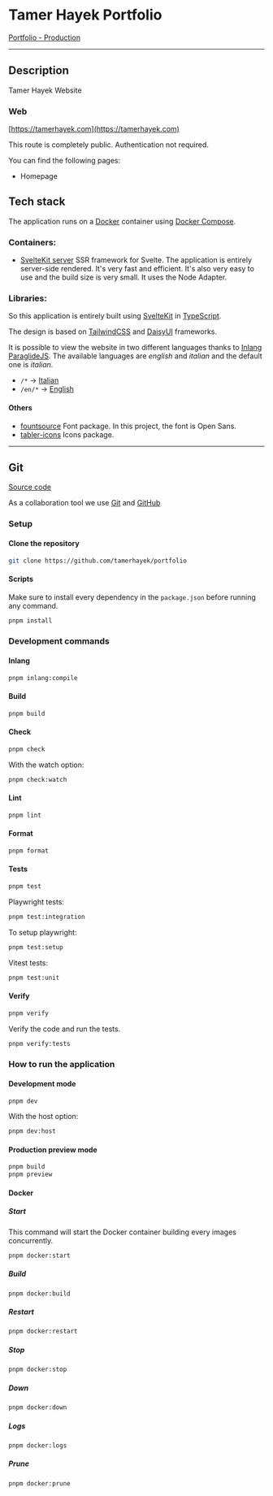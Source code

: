 # Tamer Hayek Portfolio

[Portfolio - Production](https://tamerhayek.com)

---

## Description

Tamer Hayek Website

### Web

[https://tamerhayek.com](https://tamerhayek.com)

This route is completely public. Authentication not required.

You can find the following pages:

- Homepage

## Tech stack

The application runs on a [Docker](https://www.docker.com/) container using [Docker Compose](https://www.docker.com/compose).

### Containers:

- [SvelteKit server](https://kit.svelte.dev/)
  SSR framework for Svelte. The application is entirely server-side rendered. It's very fast and efficient. It's also very easy to use and the build size is very small. It uses the Node Adapter.

### Libraries:

So this application is entirely built using [SvelteKit](https://kit.svelte.dev/) in [TypeScript](https://www.typescriptlang.org/).

The design is based on [TailwindCSS](https://tailwindcss.com/) and [DaisyUI](https://daisyui.com/) frameworks.

It is possible to view the website in two different languages thanks to [Inlang ParaglideJS](https://inlang.com/m/gerre34r/library-inlang-paraglideJs).
The available languages are _english_ and _italian_ and the default one is _italian_.

- `/*` -> [Italian](https://tamerhayek.com)
- `/en/*` -> [English](https://tamerhayek.com/en)

#### Others

- [fountsource](https://github.com/fontsource/fontsource)
  Font package. In this project, the font is Open Sans.
- [tabler-icons](https://github.com/tabler/tabler-icons-svelte)
  Icons package.

---

## Git

[Source code](https://github.com/tamerhayek/portfolio)

As a collaboration tool we use [Git](https://git-scm.com) and [GitHub](https://github.com)

### Setup

#### Clone the repository

```bash
git clone https://github.com/tamerhayek/portfolio
```

#### Scripts

Make sure to install every dependency in the `package.json` before running any command.

```bash
pnpm install
```

### Development commands

#### Inlang

```bash
pnpm inlang:compile
```

#### Build

```bash
pnpm build
```

#### Check

```bash
pnpm check
```

With the watch option:

```bash
pnpm check:watch
```

#### Lint

```bash
pnpm lint
```

#### Format

```bash
pnpm format
```

#### Tests

```bash
pnpm test
```

Playwright tests:

```bash
pnpm test:integration
```

To setup playwright:

```bash
pnpm test:setup
```

Vitest tests:

```bash
pnpm test:unit
```

#### Verify

```bash
pnpm verify
```

Verify the code and run the tests.

```bash
pnpm verify:tests
```

### How to run the application

#### Development mode

```bash
pnpm dev
```

With the host option:

```bash
pnpm dev:host
```

#### Production preview mode

```bash
pnpm build
pnpm preview
```

#### Docker

##### Start

This command will start the Docker container building every images concurrently.

```bash
pnpm docker:start
```

##### Build

```bash
pnpm docker:build
```

##### Restart

```bash
pnpm docker:restart
```

##### Stop

```bash
pnpm docker:stop
```

##### Down

```bash
pnpm docker:down
```

##### Logs

```bash
pnpm docker:logs
```

##### Prune

```bash
pnpm docker:prune
```
